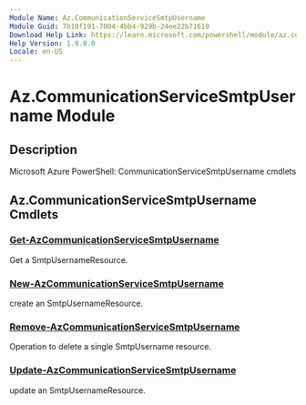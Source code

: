 ```yaml
---
Module Name: Az.CommunicationServiceSmtpUsername
Module Guid: 7b10f191-7004-4bb4-929b-24ee22b71619
Download Help Link: https://learn.microsoft.com/powershell/module/az.communicationservicesmtpusername
Help Version: 1.0.0.0
Locale: en-US
---
```


# Az.CommunicationServiceSmtpUsername Module
## Description
Microsoft Azure PowerShell: CommunicationServiceSmtpUsername cmdlets

## Az.CommunicationServiceSmtpUsername Cmdlets
### [Get-AzCommunicationServiceSmtpUsername](Get-AzCommunicationServiceSmtpUsername.md)
Get a SmtpUsernameResource.

### [New-AzCommunicationServiceSmtpUsername](New-AzCommunicationServiceSmtpUsername.md)
create an SmtpUsernameResource.

### [Remove-AzCommunicationServiceSmtpUsername](Remove-AzCommunicationServiceSmtpUsername.md)
Operation to delete a single SmtpUsername resource.

### [Update-AzCommunicationServiceSmtpUsername](Update-AzCommunicationServiceSmtpUsername.md)
update an SmtpUsernameResource.

